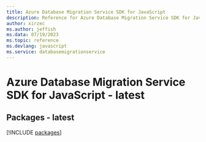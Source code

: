 ```yaml
---
title: Azure Database Migration Service SDK for JavaScript
description: Reference for Azure Database Migration Service SDK for JavaScript
author: xirzec
ms.author: jeffish
ms.data: 07/19/2023
ms.topic: reference
ms.devlang: javascript
ms.service: databasemigrationservice
---
```

# Azure Database Migration Service SDK for JavaScript - latest
## Packages - latest
[!INCLUDE [packages](database-migration-service-index.md)]